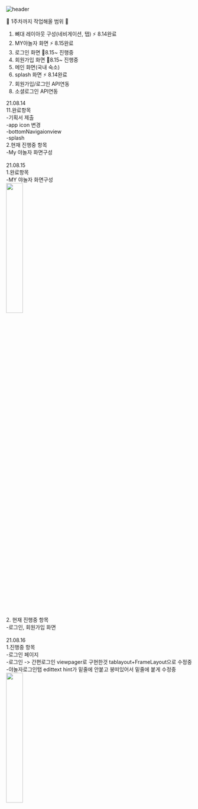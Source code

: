![header](https://capsule-render.vercel.app/api?type=waving&color=auto&height=250&section=header&text=야놀자%20개발일지_luna&fontSize=60&fontAlign=50&fontColor=FFFFFF)

📍 1주차까지 작업해올 범위 📍<br>
1. 뼈대 레이아웃 구성(네비게이션, 탭) ⚡ 8.14완료
2. MY야놀자 화면 ⚡ 8.15완료
3. 로그인 화면 📌8.15~ 진행중
4. 회원가입 화면 📌8.15~ 진행중
5. 메인 화면(국내 숙소)
6. splash 화면 ⚡ 8.14완료
7. 회원가입/로그인 API연동
8. 소셜로그인 API연동<br>

21.08.14<br>
11.완료항목 <br>
-기획서 제출 <br>
-app icon 변경 <br>
-bottomNavigaionview<br>
-splash<br>
2.현재 진행중 항목<br>
-My 야놀자 화면구성 <br>
<br>
21.08.15<br>
1.완료항목 <br>
-MY 야놀자 화면구성<br>
<img width="30%" src="https://user-images.githubusercontent.com/75536654/129481813-cf57aba3-058b-4a94-8fa1-5f6cdd59a908.gif"/><br>
2. 현재 진행중 항목<br>
-로그인, 회원가입 화면<br>
<br>
21.08.16<br>
1.진행중 항목<br>
-로그인 페이지<br>
-로그인 -> 간편로그인 viewpager로 구현한것 tablayout+FrameLayout으로 수정중<br>
-야놀자로그인탭 edittext hint가 밑줄에 안붙고 붕떠있어서 밑줄에 붙게 수정중<br>
<img width="30%" src="https://user-images.githubusercontent.com/75536654/129576952-edd89b85-6591-4795-9263-03d73d901bc8.gif"/><br>



